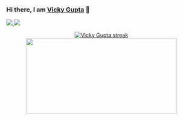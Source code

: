 ### Hi there, I am <a href="https://github.com/vickyguptaa7" target="_blank">Vicky Gupta</a> 👋

<a href="https://www.linkedin.com/in/vickyguptaa7/" target="_blank">
  <img src="https://img.shields.io/badge/-LinkedIn-0e76a8?style=flat-square&logo=Linkedin&logoColor=white"/>
</a>
<a href="https://gpvc.arturio.dev/vickyguptaa7">
    <img src="https://komarev.com/ghpvc/?username=vickyguptaa7">
</a>
<p align="center">
    <a href="https://github.com/vickyguptaa/">
        <img title="🔥 Get streak stats for your profile at git.io/streak-stats" alt="Vicky Gupta streak" src="https://github-readme-streak-stats.herokuapp.com/?user=vickyguptaa7&theme=black-ice&hide_border=true&stroke=0000&background=060A0CD0"/>
    </a>
  <img align="" height="200px" width="400" src="https://github-readme-stats-eight-theta.vercel.app/api/top-langs/?username=vickyguptaa7&layout=compact&langs_count=8&theme=github_dark" />
</p>
<p align="left"">

</p>
